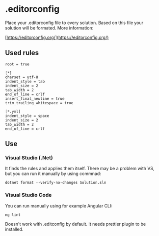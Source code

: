 # .editorconfig

Place your .editorconfig file to every solution. Based on this file your solution will be formated. More information:  

[https://editorconfig.org/](https://editorconfig.org/)


## Used rules

    root = true
  
    [*]
    charset = utf-8
    indent_style = tab
    indent_size = 2
    tab_width = 2
    end_of_line = crlf
    insert_final_newline = true
    trim_trailing_whitespace = true
    
    [*.yml]
    indent_style = space
    indent_size = 2
    tab_width = 2
    end_of_line = crlf

## Use

### Visual Studio (.Net)

It finds the rules and applies them itself. There may be a problem with VS, but you can run it manually by using commnad:  

`dotnet format --verify-no-changes Solution.sln`


### Visual Studio Code

You can run manually using for example Angular CLI:  

`ng lint`

Doesn't work with .editconfig by default. It needs prettier plugin to be installed.
